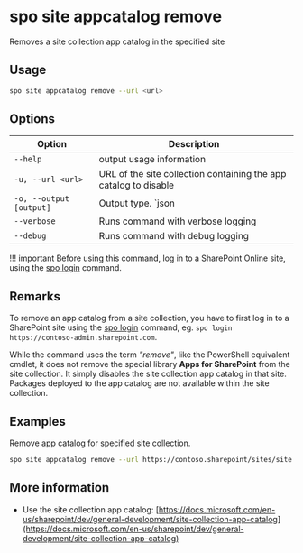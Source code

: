 # spo site appcatalog remove

Removes a site collection app catalog in the specified site

## Usage

```sh
spo site appcatalog remove --url <url>
```

## Options

Option|Description
------|-----------
`--help`|output usage information
`-u, --url <url>`|URL of the site collection containing the app catalog to disable
`-o, --output [output]`|Output type. `json|text`. Default `text`
`--verbose`|Runs command with verbose logging
`--debug`|Runs command with debug logging

!!! important
    Before using this command, log in to a SharePoint Online site, using the [spo login](../login.md) command.

## Remarks

To remove an app catalog from a site collection, you have to first log in to a SharePoint site using the [spo login](../login.md) command, eg. `spo login https://contoso-admin.sharepoint.com`.

While the command uses the term *"remove"*, like the PowerShell equivalent cmdlet, it does not remove the special library **Apps for SharePoint** from the site collection. It simply disables the site collection app catalog in that site. Packages deployed to the app catalog are not available within the site collection.

## Examples

Remove app catalog for specified site collection.

```sh
spo site appcatalog remove --url https://contoso.sharepoint/sites/site
```

## More information

- Use the site collection app catalog: [https://docs.microsoft.com/en-us/sharepoint/dev/general-development/site-collection-app-catalog](https://docs.microsoft.com/en-us/sharepoint/dev/general-development/site-collection-app-catalog)